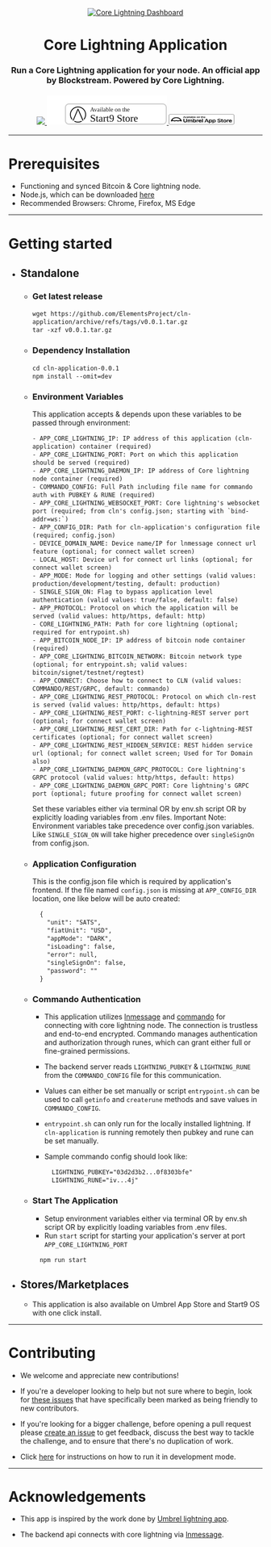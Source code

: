 <p align="center">
  <a href="https://github.com/ElementsProject/cln-application">
    <img src="./.github/images/Dashboard.png" alt="Core Lightning Dashboard">
  </a>
  <h1 align="center">Core Lightning Application</h1>
  <h3 align="center">
    Run a Core Lightning application for your node. An official app by Blockstream. Powered by Core Lightning.
    <br />
    <br />
    <div align="center">
      <a href="https://twitter.com/Blockstream">
        <img src="https://img.shields.io/twitter/follow/blockstream?style=social" style="height: 21px;"/>
      </a>
      <a href="https://marketplace.start9.com">
        <img src="./.github/images/start9-badge-light.svg"/>
      </a>
      <a href="https://apps.umbrel.com/app/core-lightning">
        <img src="./.github/images/umbrel-badge-light.svg" style="width: 130px;height: 21px;"/>
      </a>
    </div>
  </h3>
</p>

---

# Prerequisites
* Functioning and synced Bitcoin & Core lightning node.
* Node.js, which can be downloaded [here](https://nodejs.org/en/download/)
* Recommended Browsers: Chrome, Firefox, MS Edge

---

# Getting started

- ## Standalone
  - ### Get latest release
      ```
      wget https://github.com/ElementsProject/cln-application/archive/refs/tags/v0.0.1.tar.gz
      tar -xzf v0.0.1.tar.gz
      ```

  - ### Dependency Installation
      ```
      cd cln-application-0.0.1
      npm install --omit=dev
      ```

  - ### Environment Variables
      This application accepts & depends upon these variables to be passed through environment:

      ```
      - APP_CORE_LIGHTNING_IP: IP address of this application (cln-application) container (required)
      - APP_CORE_LIGHTNING_PORT: Port on which this application should be served (required)
      - APP_CORE_LIGHTNING_DAEMON_IP: IP address of Core lightning node container (required)
      - COMMANDO_CONFIG: Full Path including file name for commando auth with PUBKEY & RUNE (required)
      - APP_CORE_LIGHTNING_WEBSOCKET_PORT: Core lightning's websocket port (required; from cln's config.json; starting with `bind-addr=ws:`)
      - APP_CONFIG_DIR: Path for cln-application's configuration file (required; config.json)
      - DEVICE_DOMAIN_NAME: Device name/IP for lnmessage connect url feature (optional; for connect wallet screen)
      - LOCAL_HOST: Device url for connect url links (optional; for connect wallet screen)
      - APP_MODE: Mode for logging and other settings (valid values: production/development/testing, default: production)
      - SINGLE_SIGN_ON: Flag to bypass application level authentication (valid values: true/false, default: false)
      - APP_PROTOCOL: Protocol on which the application will be served (valid values: http/https, default: http)
      - CORE_LIGHTNING_PATH: Path for core lightning (optional; required for entrypoint.sh)
      - APP_BITCOIN_NODE_IP: IP address of bitcoin node container (required)
      - APP_CORE_LIGHTNING_BITCOIN_NETWORK: Bitcoin network type (optional; for entrypoint.sh; valid values: bitcoin/signet/testnet/regtest)
      - APP_CONNECT: Choose how to connect to CLN (valid values: COMMANDO/REST/GRPC, default: commando)
      - APP_CORE_LIGHTNING_REST_PROTOCOL: Protocol on which cln-rest is served (valid values: http/https, default: https)
      - APP_CORE_LIGHTNING_REST_PORT: c-lightning-REST server port (optional; for connect wallet screen)
      - APP_CORE_LIGHTNING_REST_CERT_DIR: Path for c-lightning-REST certificates (optional; for connect wallet screen)
      - APP_CORE_LIGHTNING_REST_HIDDEN_SERVICE: REST hidden service url (optional; for connect wallet screen; Used for Tor Domain also)
      - APP_CORE_LIGHTNING_DAEMON_GRPC_PROTOCOL: Core lightning's GRPC protocol (valid values: http/https, default: https)
      - APP_CORE_LIGHTNING_DAEMON_GRPC_PORT: Core lightning's GRPC port (optional; future proofing for connect wallet screen)
      ```

      Set these variables either via terminal OR by env.sh script OR by explicitly loading variables from .env files.
      Important Note: Environment variables take precedence over config.json variables. Like `SINGLE_SIGN_ON` will take higher precedence over 
      `singleSignOn` from config.json.

  - ### Application Configuration
      This is the config.json file which is required by application's frontend. If the file named `config.json` is missing at `APP_CONFIG_DIR` location, one like below will be auto created:

      ```
        {
          "unit": "SATS",
          "fiatUnit": "USD",
          "appMode": "DARK",
          "isLoading": false,
          "error": null,
          "singleSignOn": false,
          "password": ""
        }
      ```

  - ### Commando Authentication
      - This application utilizes [lnmessage](https://github.com/aaronbarnardsound/lnmessage) and [commando](https://docs.corelightning.org/reference/lightning-commando) for connecting with core lightning node. The connection is trustless and end-to-end encrypted. Commando manages authentication and authorization through runes, which can grant either full or fine-grained permissions. 
      - The backend server reads `LIGHTNING_PUBKEY` & `LIGHTNING_RUNE` from the `COMMANDO_CONFIG` file for this communication. 
      - Values can either be set manually or script `entrypoint.sh` can be used to call `getinfo` and `createrune` methods and save values in `COMMANDO_CONFIG`.
      - `entrypoint.sh` can only run for the locally installed lightning. If `cln-application` is running remotely then pubkey and 
      rune can be set manually.
      - Sample commando config should look like:

        ```
          LIGHTNING_PUBKEY="03d2d3b2...0f8303bfe"
          LIGHTNING_RUNE="iv...4j"
        ```

  - ### Start The Application
      - Setup environment variables either via terminal OR by env.sh script OR by explicitly loading variables from .env files.
      - Run `start` script for starting your application's server at port `APP_CORE_LIGHTNING_PORT`

      ```
        npm run start
      ```

- ## Stores/Marketplaces
  - This application is also available on Umbrel App Store and Start9 OS with one click install.

---

# Contributing

- We welcome and appreciate new contributions!

- If you're a developer looking to help but not sure where to begin, look for [these issues](https://github.com/ElementsProject/cln-application/issues?q=is%3Aissue+is%3Aopen+label%3A%22good+first+issue%22) that have specifically been marked as being friendly to new contributors.

- If you're looking for a bigger challenge, before opening a pull request please [create an issue](https://github.com/ElementsProject/cln-application/issues/new/choose) to get feedback, discuss the best way to tackle the challenge, and to ensure that there's no duplication of work.

- Click [here](./.github/docs/Contributing.md) for instructions on how to run it in development mode.

---

# Acknowledgements

- This app is inspired by the work done by [Umbrel lightning app](https://github.com/getumbrel/umbrel-lightning).

- The backend api connects with core lightning via [lnmessage](https://github.com/aaronbarnardsound/lnmessage).
